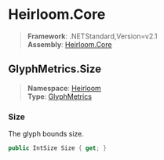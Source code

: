 # Heirloom.Core

> **Framework**: .NETStandard,Version=v2.1  
> **Assembly**: [Heirloom.Core][0]  

## GlyphMetrics.Size

> **Namespace**: [Heirloom][0]  
> **Type**: [GlyphMetrics][1]  

### Size

The glyph bounds size.

```cs
public IntSize Size { get; }
```

[0]: ../../../Heirloom.Core.md
[1]: ../GlyphMetrics.md
